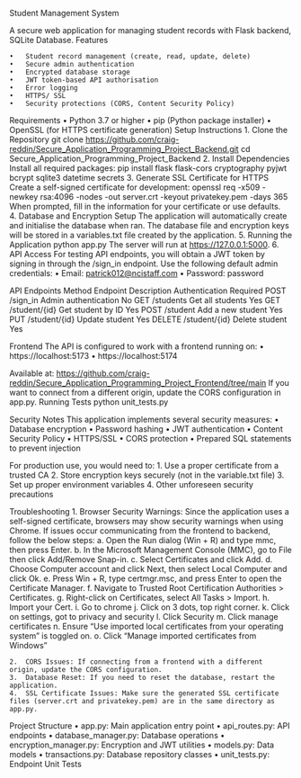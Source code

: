 Student Management System

A secure web application for managing student records with Flask backend, SQLite Database.
Features

    •	Student record management (create, read, update, delete)
    •	Secure admin authentication
    •	Encrypted database storage
    •	JWT token-based API authorisation
    •	Error logging
    •	HTTPS/ SSL 
    •	Security protections (CORS, Content Security Policy)

Requirements
    •	Python 3.7 or higher
    •	pip (Python package installer)
    •	OpenSSL (for HTTPS certificate generation)
Setup Instructions
    1. Clone the Repository
    git clone https://github.com/craig-reddin/Secure_Application_Programming_Project_Backend.git
    cd Secure_Application_Programming_Project_Backend
    2. Install Dependencies
    Install all required packages:
    pip install flask flask-cors cryptography pyjwt bcrypt sqlite3 datetime secrets
    3. Generate SSL Certificate for HTTPS
    Create a self-signed certificate for development:
    openssl req -x509 -newkey rsa:4096 -nodes -out server.crt -keyout privatekey.pem -days 365
    When prompted, fill in the information for your certificate or use defaults.
     
    4. Database and Encryption Setup
    The application will automatically create and initialise the database when ran. The database file and encryption keys will be stored in a variables.txt file created by the application.
    5. Running the Application
    python app.py
    The server will run at https://127.0.0.1:5000.
    6. API Access
    For testing API endpoints, you will obtain a JWT token by signing in through the /sign_in endpoint. Use the following default admin credentials:
        •	Email: patrick012@ncistaff.com
        •	Password: password

API Endpoints
Method	Endpoint	Description	Authentication Required
    POST	/sign_in	Admin authentication	No
    GET	/students	Get all students	Yes
    GET	/student/{id}	Get student by ID	Yes
    POST	/student	Add a new student	Yes
    PUT	/student/{id}	Update student	Yes
    DELETE	/student/{id}	Delete student	Yes

Frontend
The API is configured to work with a frontend running on:
    •	https://localhost:5173
    •	https://localhost:5174
    
Available at: https://github.com/craig-reddin/Secure_Application_Programming_Project_Frontend/tree/main
If you want to connect from a different origin, update the CORS configuration in app.py.
Running Tests
python unit_tests.py

Security Notes
This application implements several security measures:
    •	Database encryption
    •	Password hashing
    •	JWT authentication
    •	Content Security Policy
    •	HTTPS/SSL
    •	CORS protection
    •	Prepared SQL statements to prevent injection

For production use, you would need to:
    1.	Use a proper certificate from a trusted CA
    2.	Store encryption keys securely (not in the variable.txt file)
    3.	Set up proper environment variables
    4.	Other unforeseen security precautions

Troubleshooting
    1.	Browser Security Warnings: Since the application uses a self-signed certificate, browsers may show security warnings when using Chrome. 
        If issues occur communicating from the frontend to backend, follow the below steps:
        a.	Open the Run dialog (Win + R) and type mmc, then press Enter.
        b.	In the Microsoft Management Console (MMC), go to File then click Add/Remove Snap-in.
        c.	Select Certificates and click Add.
        d.	Choose Computer account and click Next, then select Local Computer and click Ok.
        e.	Press Win + R, type certmgr.msc, and press Enter to open the Certificate Manager.
        f.	Navigate to Trusted Root Certification Authorities > Certificates.
        g.	Right-click on Certificates, select All Tasks > Import.
        h.	Import your Cert.
        i.	Go to chrome
        j.	Click on 3 dots, top right corner.
        k.	Click on settings, got to privacy and security
        l.	Click Security
        m.	Click manage certificates
        n.	Ensure “Use imported local certificates from your operating system” is toggled on.
        o.	Click “Manage imported certificates from Windows”


    2.	CORS Issues: If connecting from a frontend with a different origin, update the CORS configuration.
    3.	Database Reset: If you need to reset the database, restart the application.
    4.	SSL Certificate Issues: Make sure the generated SSL certificate files (server.crt and privatekey.pem) are in the same directory as app.py.

Project Structure
    •	app.py: Main application entry point
    •	api_routes.py: API endpoints
    •	database_manager.py: Database operations
    •	encryption_manager.py: Encryption and JWT utilities
    •	models.py: Data models
    •	transactions.py: Database repository classes
    •	unit_tests.py: Endpoint Unit Tests 
